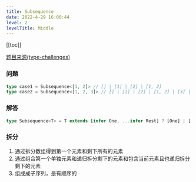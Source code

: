 ```yaml
---
title: Subsequence  
date: 2022-4-29 16:00:44
level: 2
levelTitle: Middle
---
```


[[toc]]

[题目来源(type-challenges)](https://github.com/type-challenges/type-challenges/blob/main/questions/08987-medium-subsequence/README.md)

### 问题

```typescript
type case1 = Subsequence<[1, 2]> // [] | [1] | [2] | [1, 2]
type case2 = Subsequence<[1, 2, 3]> // [] | [1] | [2] | [1, 2] | [3] | [1, 3] | [2, 3] | [1, 2, 3] 
```

### 解答

```typescript
type Subsequence<T> = T extends [infer One, ...infer Rest] ? [One] | [...Subsequence<Rest>] | [One, ...Subsequence<Rest>] : []
```
### 拆分
1. 通过拆分数组得到第一个元素和剩下所有的元素
2. 通过组合第一个单独元素和递归拆分剩下的元素和包含当前元素且也递归拆分剩下的元素
3. 组成成子序列，是有顺序的
